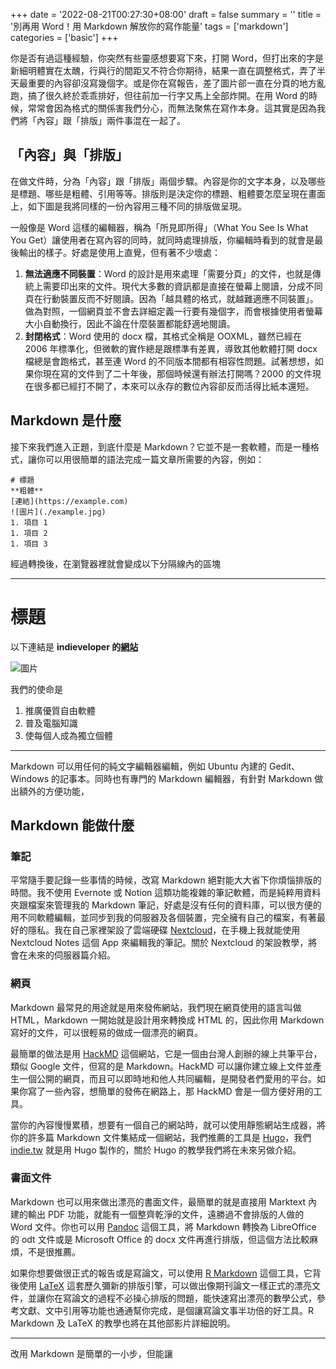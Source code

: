 +++
date = '2022-08-21T00:27:30+08:00'
draft = false
summary = ''
title = '別再用 Word！用 Markdown 解放你的寫作能量'
tags = ['markdown']
categories = ['basic']
+++

你是否有過這種經驗，你突然有些靈感想要寫下來，打開 Word，但打出來的字是新細明體實在太醜，行與行的間距又不符合你期待，結果一直在調整格式，弄了半天最重要的內容卻沒寫幾個字。或是你在寫報告，差了圖片郤一直在分頁的地方亂跑，搞了很久終於乖乖排好，但往前加一行字又馬上全部炸開。在用 Word 的時候，常常會因為格式的關係害我們分心，而無法聚焦在寫作本身。這其實是因為我們將「內容」跟「排版」兩件事混在一起了。

## 「內容」與「排版」

在做文件時，分為「內容」跟「排版」兩個步驟。內容是你的文字本身，以及哪些是標題、哪些是粗體、引用等等。排版則是決定你的標題、粗體要怎麼呈現在畫面上，如下圖是我將同樣的一份內容用三種不同的排版做呈現。

一般像是 Word 這樣的編輯器，稱為「所見即所得」（What You See Is What You Get）讓使用者在寫內容的同時，就同時處理排版，你編輯時看到的就會是最後輸出的樣子。好處是使用上直覺，但有著不少壞處：

1. **無法適應不同裝置**：Word 的設計是用來處理「需要分頁」的文件，也就是傳統上需要印出來的文件。現代大多數的資訊都是直接在螢幕上閱讀，分成不同頁在行動裝置反而不好閱讀。因為「越具體的格式，就越難適應不同裝置」。做為對照，一個網頁並不會去詳細定義一行要有幾個字，而會根據使用者螢幕大小自動換行，因此不論在什麼裝置都能舒適地閱讀。
2. **封閉格式**：Word 使用的 docx 檔，其格式全稱是 OOXML，雖然已經在 2006 年標準化，但微軟的實作總是跟標準有差異，導致其他軟體打開 docx 檔總是會跑格式，甚至連 Word 的不同版本間都有相容性問題。試著想想，如果你現在寫的文件到了二十年後，那個時候還有辦法打開嗎？2000 的文件現在很多都已經打不開了，本來可以永存的數位內容卻反而活得比紙本還短。

## Markdown 是什麼

接下來我們進入正題，到底什麼是 Markdown？它並不是一套軟體，而是一種格式，讓你可以用很簡單的語法完成一篇文章所需要的內容，例如：

```
# 標題
**粗體**
[連結](https://example.com)
![圖片](./example.jpg)
1. 項目 1
1. 項目 2
1. 項目 3
```

經過轉換後，在瀏覽器裡就會變成以下分隔線內的區塊

---

# 標題

以下連結是 **indieveloper 的[網站](https://indie.tw)**

![圖片](./example.jpg)

我們的使命是

1. 推廣優質自由軟體
2. 普及電腦知識
3. 使每個人成為獨立個體

---

Markdown 可以用任何的純文字編輯器編輯，例如 Ubuntu 內建的 Gedit、Windows 的記事本。同時也有專門的 Markdown 編輯器，有針對 Markdown 做出額外的方便功能，

## Markdown 能做什麼

### 筆記

平常隨手要記錄一些事情的時候，改寫 Markdown 絕對能大大省下你煩惱排版的時間。我不使用 Evernote 或 Notion 這類功能複雜的筆記軟體，而是純粹用資料夾跟檔案來管理我的 Markdown 筆記，好處是沒有任何的資料庫，可以很方便的用不同軟體編輯，並同步到我的伺服器及各個裝置，完全擁有自己的檔案，有著最好的隱私。我在自己家裡架設了雲端硬碟 [Nextcloud](https://nextcloud.com)，在手機上我就能使用 Nextcloud Notes 這個 App 來編輯我的筆記。關於 Nextcloud 的架設教學，將會在未來的伺服器篇介紹。

### 網頁

Markdown 最常見的用途就是用來發佈網站，我們現在網頁使用的語言叫做 HTML，Markdown 一開始就是設計用來轉換成 HTML 的，因此你用 Markdown 寫好的文件，可以很輕易的做成一個漂亮的網頁。

最簡單的做法是用 [HackMD](https://hackmd.io) 這個網站，它是一個由台灣人創辦的線上共筆平台，類似 Google 文件，但寫的是 Markdown。HackMD 可以讓你建立線上文件並產生一個公開的網頁，而且可以即時地和他人共同編輯，是開發者們愛用的平台。如果你寫了一些內容，想簡單的發佈在網路上，那 HackMD 會是一個方便好用的工具。

當你的內容慢慢累積，想要有一個自己的網站時，就可以使用靜態網站生成器，將你的許多篇 Markdown 文件集結成一個網站，我們推薦的工具是 [Hugo](https://gohugo.io)，我們 [indie.tw](https://indie.tw) 就是用 Hugo 製作的，關於 Hugo 的教學我們將在未來另做介紹。

### 書面文件

Markdown 也可以用來做出漂亮的書面文件，最簡單的就是直接用 Marktext 內建的輸出 PDF 功能，就能有一個整齊乾淨的文件，遠勝過不會排版的人做的 Word 文件。你也可以用 [Pandoc](https://pandoc.org/) 這個工具，將 Markdown 轉換為 LibreOffice 的 odt 文件或是 Microsoft Office 的 docx 文件再進行排版，但這個方法比較麻煩，不是很推薦。

如果你想要做很正式的報告或是寫論文，可以使用 [R Markdown](https://rmarkdown.rstudio.com/) 這個工具，它背後使用 [LaTeX](https://www.latex-project.org/) 這套歷久彌新的排版引擎，可以做出像期刊論文一樣正式的漂亮文件，並讓你在寫論文的過程不必操心排版的問題，能快速寫出漂亮的數學公式，參考文獻、文中引用等功能也通通幫你完成，是個讓寫論文事半功倍的好工具。R Markdown 及 LaTeX 的教學也將在其他部影片詳細說明。

---

改用 Markdown 是簡單的一小步，但能讓


